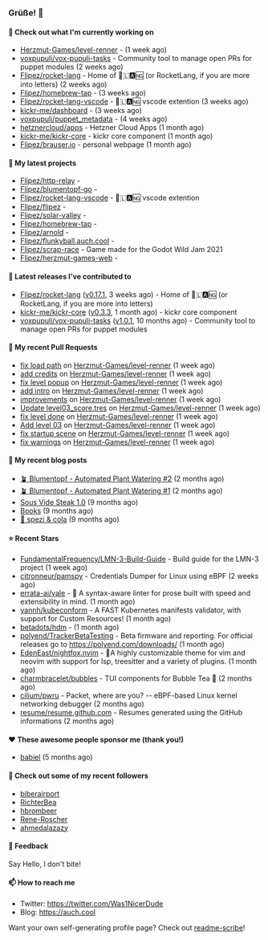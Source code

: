 ### Grüße! 👋

#### 👷 Check out what I'm currently working on

- [Herzmut-Games/level-renner](https://github.com/Herzmut-Games/level-renner) -  (1 week ago)
- [voxpupuli/vox-pupuli-tasks](https://github.com/voxpupuli/vox-pupuli-tasks) - Community tool to manage open PRs for puppet modules (2 weeks ago)
- [Flipez/rocket-lang](https://github.com/Flipez/rocket-lang) - Home of 🚀🇱🅰🆖 (or RocketLang, if you are more into letters) (2 weeks ago)
- [Flipez/homebrew-tap](https://github.com/Flipez/homebrew-tap) -  (3 weeks ago)
- [Flipez/rocket-lang-vscode](https://github.com/Flipez/rocket-lang-vscode) - 🚀🇱🅰🆖 vscode extention (3 weeks ago)
- [kickr-me/dashboard](https://github.com/kickr-me/dashboard) -  (3 weeks ago)
- [voxpupuli/puppet_metadata](https://github.com/voxpupuli/puppet_metadata) -  (4 weeks ago)
- [hetznercloud/apps](https://github.com/hetznercloud/apps) - Hetzner Cloud Apps (1 month ago)
- [kickr-me/kickr-core](https://github.com/kickr-me/kickr-core) - kickr core component (1 month ago)
- [Flipez/brauser.io](https://github.com/Flipez/brauser.io) - personal webpage (1 month ago)

#### 🌱 My latest projects

- [Flipez/http-relay](https://github.com/Flipez/http-relay) - 
- [Flipez/blumentopf-go](https://github.com/Flipez/blumentopf-go) - 
- [Flipez/rocket-lang-vscode](https://github.com/Flipez/rocket-lang-vscode) - 🚀🇱🅰🆖 vscode extention
- [Flipez/flipez](https://github.com/Flipez/flipez) - 
- [Flipez/solar-valley](https://github.com/Flipez/solar-valley) - 
- [Flipez/homebrew-tap](https://github.com/Flipez/homebrew-tap) - 
- [Flipez/arnold](https://github.com/Flipez/arnold) - 
- [Flipez/flunkyball.auch.cool](https://github.com/Flipez/flunkyball.auch.cool) - 
- [Flipez/scrap-race](https://github.com/Flipez/scrap-race) - Game made for the Godot Wild Jam 2021
- [Flipez/herzmut-games-web](https://github.com/Flipez/herzmut-games-web) - 


#### 🔭 Latest releases I've contributed to

- [Flipez/rocket-lang](https://github.com/Flipez/rocket-lang) ([v0.17.1](https://github.com/Flipez/rocket-lang/releases/tag/v0.17.1), 3 weeks ago) - Home of 🚀🇱🅰🆖 (or RocketLang, if you are more into letters)
- [kickr-me/kickr-core](https://github.com/kickr-me/kickr-core) ([v0.3.3](https://github.com/kickr-me/kickr-core/releases/tag/v0.3.3), 1 month ago) - kickr core component
- [voxpupuli/vox-pupuli-tasks](https://github.com/voxpupuli/vox-pupuli-tasks) ([v1.0.1](https://github.com/voxpupuli/vox-pupuli-tasks/releases/tag/v1.0.1), 10 months ago) - Community tool to manage open PRs for puppet modules

#### 🔨 My recent Pull Requests

- [fix load path](https://github.com/Herzmut-Games/level-renner/pull/106) on [Herzmut-Games/level-renner](https://github.com/Herzmut-Games/level-renner) (1 week ago)
- [add credits](https://github.com/Herzmut-Games/level-renner/pull/102) on [Herzmut-Games/level-renner](https://github.com/Herzmut-Games/level-renner) (1 week ago)
- [fix level popup](https://github.com/Herzmut-Games/level-renner/pull/101) on [Herzmut-Games/level-renner](https://github.com/Herzmut-Games/level-renner) (1 week ago)
- [add intro](https://github.com/Herzmut-Games/level-renner/pull/98) on [Herzmut-Games/level-renner](https://github.com/Herzmut-Games/level-renner) (1 week ago)
- [improvements](https://github.com/Herzmut-Games/level-renner/pull/95) on [Herzmut-Games/level-renner](https://github.com/Herzmut-Games/level-renner) (1 week ago)
- [Update level03_score.tres](https://github.com/Herzmut-Games/level-renner/pull/94) on [Herzmut-Games/level-renner](https://github.com/Herzmut-Games/level-renner) (1 week ago)
- [fix level done](https://github.com/Herzmut-Games/level-renner/pull/93) on [Herzmut-Games/level-renner](https://github.com/Herzmut-Games/level-renner) (1 week ago)
- [Add level 03](https://github.com/Herzmut-Games/level-renner/pull/91) on [Herzmut-Games/level-renner](https://github.com/Herzmut-Games/level-renner) (1 week ago)
- [fix startup scene](https://github.com/Herzmut-Games/level-renner/pull/89) on [Herzmut-Games/level-renner](https://github.com/Herzmut-Games/level-renner) (1 week ago)
- [fix warnings](https://github.com/Herzmut-Games/level-renner/pull/88) on [Herzmut-Games/level-renner](https://github.com/Herzmut-Games/level-renner) (1 week ago)

#### 📜 My recent blog posts

- [🪴 Blumentopf - Automated Plant Watering #2](/posts/2022/blumentopf-2/) (2 months ago)
- [🪴 Blumentopf - Automated Plant Watering #1](/posts/2022/blumentopf-1/) (2 months ago)
- [Sous Vide Steak 1.0](/posts/2021/sous-vide/sous-vide-steak-1.0/) (9 months ago)
- [Books](/books/) (9 months ago)
- [🥤 spezi &amp; cola](/spezi/) (9 months ago)

#### ⭐ Recent Stars

- [FundamentalFrequency/LMN-3-Build-Guide](https://github.com/FundamentalFrequency/LMN-3-Build-Guide) - Build guide for the LMN-3 project (1 week ago)
- [citronneur/pamspy](https://github.com/citronneur/pamspy) - Credentials Dumper for Linux using eBPF (2 weeks ago)
- [errata-ai/vale](https://github.com/errata-ai/vale) - :pencil: A syntax-aware linter for prose built with speed and extensibility in mind. (1 month ago)
- [yannh/kubeconform](https://github.com/yannh/kubeconform) - A FAST Kubernetes manifests validator, with support for Custom Resources! (1 month ago)
- [betadots/hdm](https://github.com/betadots/hdm) -  (1 month ago)
- [polyend/TrackerBetaTesting](https://github.com/polyend/TrackerBetaTesting) - Beta firmware and reporting. For official releases go to https://polyend.com/downloads/ (1 month ago)
- [EdenEast/nightfox.nvim](https://github.com/EdenEast/nightfox.nvim) - 🦊A highly customizable theme for vim and neovim with support for lsp, treesitter and a variety of plugins. (1 month ago)
- [charmbracelet/bubbles](https://github.com/charmbracelet/bubbles) - TUI components for Bubble Tea 🍡 (2 months ago)
- [cilium/pwru](https://github.com/cilium/pwru) - Packet, where are you? -- eBPF-based Linux kernel networking debugger (2 months ago)
- [resume/resume.github.com](https://github.com/resume/resume.github.com) - Resumes generated using the GitHub informations (2 months ago)

#### ❤️ These awesome people sponsor me (thank you!)

- [babiel](https://github.com/babiel) (5 months ago)

#### 👯 Check out some of my recent followers

- [biberairport](https://github.com/biberairport)
- [RichterBea](https://github.com/RichterBea)
- [hbrombeer](https://github.com/hbrombeer)
- [Rene-Roscher](https://github.com/Rene-Roscher)
- [ahmedalazazy](https://github.com/ahmedalazazy)

#### 💬 Feedback

Say Hello, I don't bite!

#### 📫 How to reach me

- Twitter: https://twitter.com/Was1NicerDude
- Blog: https://auch.cool

Want your own self-generating profile page? Check out [readme-scribe](https://github.com/muesli/readme-scribe)!
